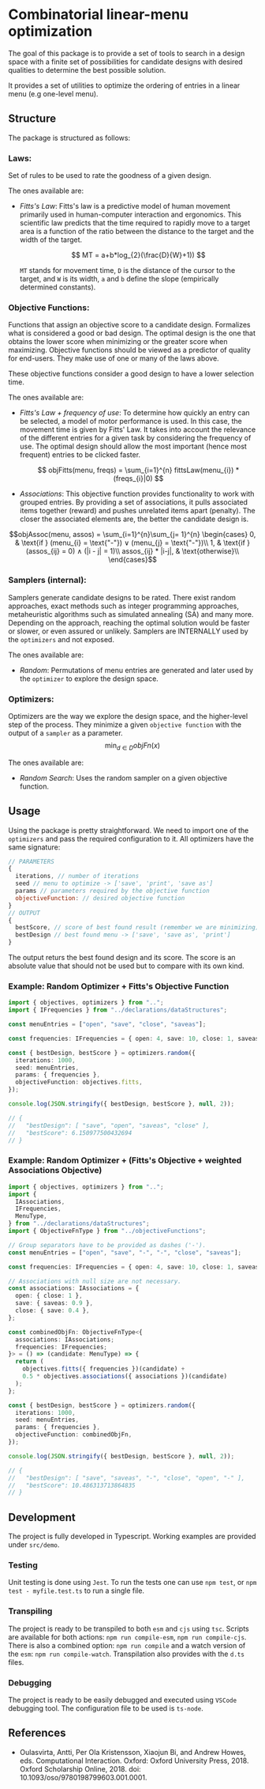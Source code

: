 # Combinatorial linear-menu optimization

The goal of this package is to provide a set of tools to search in a design space with a finite set of possibilities for candidate designs with desired qualities to determine the best possible solution.

It provides a set of utilities to optimize the ordering of entries in a linear menu (e.g one-level menu).

## Structure

The package is structured as follows:

### Laws:

Set of rules to be used to rate the goodness of a given design.

The ones available are:

- _Fitts's Law_: Fitts's law is a predictive model of human movement primarily used in human-computer interaction and ergonomics. This scientific law predicts that the time required to rapidly move to a target area is a function of the ratio between the distance to the target and the width of the target.

  $$ MT = a+b*log_{2}(\frac{D}{W}+1)) $$


  `MT` stands for movement time, `D` is the distance of the cursor to the target, and `W` is its width, `a` and `b` define the slope (empirically determined constants).

### Objective Functions:

Functions that assign an objective score to a candidate design. Formalizes what is considered a good or bad design. The optimal design is the one that obtains the lower score when minimizing or the greater score when maximizing. Objective functions should be viewed as a predictor of quality for end-users. They make use of one or many of the laws above.

These objective functions consider a good design to have a lower selection time.

The ones available are:

- _Fitts's Law + frequency of use_: To determine how quickly an entry can be selected, a model of motor performance is used. In this case, the movement time is given by Fitts' Law. It takes into account the relevance of the different entries for a given task by considering the frequency of use. The optimal design should allow the most important (hence most frequent) entries to be clicked faster.

  $$ objFitts(menu, freqs) = \sum_{i=1}^{n} fittsLaw(menu_{i}) * (freqs_{i}|0) $$

- _Associations_: This objective function provides functionality to work with grouped entries. By providing a set of associations, it pulls associated items together (reward) and pushes unrelated items apart (penalty). The closer the associated elements are, the better the candidate design is.

$$objAssoc(menu, assos) = \sum_{i=1}^{n}\sum_{j= 1}^{n} 
\begin{cases}
    0,              & \text{if } (menu_{i} = \text{"-"}) ∨ (menu_{j} = \text{"-"})\\
    1,              & \text{if } (assos_{ij} = 0) ∧ (|i - j| = 1)\\
    assos_{ij} * |i-j|,              & \text{otherwise}\\
\end{cases}$$


### Samplers (internal):

Samplers generate candidate designs to be rated. There exist random approaches, exact methods such as integer programming approaches, metaheuristic algorithms such as simulated annealing (SA) and many more. Depending on the approach, reaching the optimal solution would be faster or slower, or even assured or unlikely. Samplers are INTERNALLY used by the `optimizers` and not exposed.

The ones available are:

- _Random_: Permutations of menu entries are generated and later used by the `optimizer` to explore the design space.



### Optimizers:

Optimizers are the way we explore the design space, and the higher-level step of the process. They minimize a given `objective function` with the output of a `sampler` as a parameter.
  $$ \min_{d\in D} objFn(x) $$

The ones available are:

- _Random Search_: Uses the random sampler on a given objective function.

## Usage

Using the package is pretty straightforward. We need to import one of the `optimizers` and pass the required configuration to it.
All optimizers have the same signature:

```js
// PARAMETERS
{
  iterations, // number of iterations
  seed // menu to optimize -> ['save', 'print', 'save as']
  params // parameters required by the objective function
  objectiveFunction: // desired objective function
}
// OUTPUT
{
  bestScore, // score of best found result (remember we are minimizing)
  bestDesign // best found menu -> ['save', 'save as', 'print']
}
```
The output returs the best found design and its score. 
The score is an absolute value that should not be used but to compare with its own kind.

### Example: Random Optimizer + Fitts's Objective Function

```ts
import { objectives, optimizers } from "..";
import { IFrequencies } from "../declarations/dataStructures";

const menuEntries = ["open", "save", "close", "saveas"];

const frequencies: IFrequencies = { open: 4, save: 10, close: 1, saveas: 2 };

const { bestDesign, bestScore } = optimizers.random({
  iterations: 1000,
  seed: menuEntries,
  params: { frequencies },
  objectiveFunction: objectives.fitts,
});

console.log(JSON.stringify({ bestDesign, bestScore }, null, 2));

// {
//   "bestDesign": [ "save", "open", "saveas", "close" ],
//   "bestScore": 6.150977500432694
// }
```

### Example: Random Optimizer + (Fitts's Objective + weighted Associations Objective)

```ts
import { objectives, optimizers } from "..";
import {
  IAssociations,
  IFrequencies,
  MenuType,
} from "../declarations/dataStructures";
import { ObjectiveFnType } from "../objectiveFunctions";

// Group separators have to be provided as dashes ('-').
const menuEntries = ["open", "save", "-", "-", "close", "saveas"];

const frequencies: IFrequencies = { open: 4, save: 10, close: 1, saveas: 2 };

// Associations with null size are not necessary.
const associations: IAssociations = {
  open: { close: 1 },
  save: { saveas: 0.9 },
  close: { save: 0.4 },
};

const combinedObjFn: ObjectiveFnType<{
  associations: IAssociations;
  frequencies: IFrequencies;
}> = () => (candidate: MenuType) => {
  return (
    objectives.fitts({ frequencies })(candidate) +
    0.5 * objectives.associations({ associations })(candidate)
  );
};

const { bestDesign, bestScore } = optimizers.random({
  iterations: 1000,
  seed: menuEntries,
  params: { frequencies },
  objectiveFunction: combinedObjFn,
});

console.log(JSON.stringify({ bestDesign, bestScore }, null, 2));

// {
//   "bestDesign": [ "save", "saveas", "-", "close", "open", "-" ],
//   "bestScore": 10.486313713864835
// }
```

## Development

The project is fully developed in Typescript. Working examples are provided under `src/demo`.

### Testing

Unit testing is done using `Jest`. To run the tests one can use `npm test`, or `npm test - myfile.test.ts` to run a single file.

### Transpiling

The project is ready to be transpiled to both `esm` and `cjs` using `tsc`. Scripts are available for both actions: `npm run compile-esm`, `npm run compile-cjs`. There is also a combined option: `npm run compile` and a watch version of the `esm`: `npm run compile-watch`. Transpilation also provides with the `d.ts` files.

### Debugging

The project is ready to be easily debugged and executed using `VSCode` debugging tool. The configuration file to be used is `ts-node`.

## References

- Oulasvirta, Antti, Per Ola Kristensson, Xiaojun Bi, and Andrew Howes, eds. Computational Interaction. Oxford: Oxford University Press, 2018. Oxford Scholarship Online, 2018. doi: 10.1093/oso/9780198799603.001.0001.
